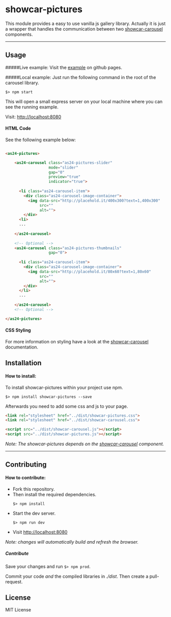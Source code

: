 # showcar-pictures

This module provides a easy to use vanilla js gallery library.
Actually it is just a wrapper that handles the communication between two [showcar-carousel](https://github.com/AutoScout24/showcar-carousel) components. 

***

## Usage

#####Live example:
Visit the [example](https://autoscout24.github.io/showcar-pictures/) on github pages.


#####Local example:
Just run the following command in the root of the carousel library.

```
$> npm start
```
This will open a small express server on your local machine where you can see the running example.

Visit: [http://localhost:8080](http://localhost:8080)



#### HTML Code

See the following example below:

```html

<as24-pictures>

    <as24-carousel class="as24-pictures-slider" 
                   mode="slider"
                   gap="0"
                   preview="true"
                   indicator="true">
                     
      <li class="as24-carousel-item">
        <div class="as24-carousel-image-container">
          <img data-src="http://placehold.it/400x300?text=1,400x300"
               src=""
               alt="">
        </div>
      <li>
      ...
  
    </as24-carousel>
  
    <!-- Optional -->
    <as24-carousel class="as24-pictures-thumbnails" 
                   gap="0">
  
      <li class="as24-carousel-item">
        <div class="as24-carousel-image-container">
          <img data-src="http://placehold.it/80x60?text=1,80x60"
               src=""
               alt="">
        </div>
      </li>
      ...
  
    </as24-carousel>
    <!-- Optional -->

</as24-pictures>
```

#### CSS Styling 

For more information on styling have a look at the [showcar-carousel](https://github.com/AutoScout24/showcar-carousel) documentation.

## Installation

#### How to install:

  To install showcar-pictures within your project use npm.

  ```
  $> npm install showcar-pictures --save
  ```

  Afterwards you need to add some css and js to your page.

  ```html
  <link rel="stylesheet" href="../dist/showcar-pictures.css">
  <link rel="stylesheet" href="../dist/showcar-carousel.css">
  ```

  ```html
  <script src="../dist/showcar-carousel.js"></script>
  <script src="../dist/showcar-pictures.js"></script>
  ```

  *Note: The showcar-pictures depends on the [showcar-carousel](https://github.com/AutoScout24/showcar-carousel) component.*

***

## Contributing

#### How to contribute:

  * Fork this repository.      
  * Then install the required dependencies.
      ```
      $> npm install 
      ```  
  * Start the dev server.
      ```
      $> npm run dev
      ```
  * Visit [http://localhost:8080](http://localhost:8080)

*Note: changes will automatically build and refresh the browser.*

##### Contribute

  Save your changes and run `$> npm prod`.

  Commit your code _and_ the compiled libraries in _./dist_. Then create a pull-request.

## License

MIT License
